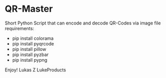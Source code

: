 # QR-Master
Short Python Script that can encode and decode QR-Codes via image file
requirements:
- pip install colorama
- pip install pyqrcode
- pip install pillow
- pip install pyzbar
- pip install pypng

Enjoy!
Lukas Z
LukeProducts
